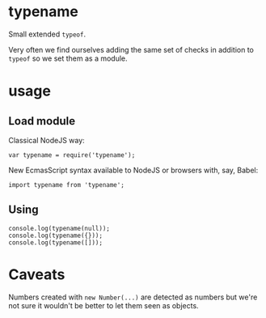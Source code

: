 # typename

Small extended `typeof`.

Very often we find ourselves adding the same set of checks in addition to
`typeof` so we set them as a module.

# usage

## Load module

Classical NodeJS way:

```
var typename = require('typename');
```

New EcmasScript syntax available to NodeJS or browsers with, say, Babel:

```
import typename from 'typename';
```

## Using

```
console.log(typename(null));
console.log(typename({}));
console.log(typename([]));
```

# Caveats

Numbers created with `new Number(...)` are detected as numbers but we're not
sure it wouldn't be better to let them seen as objects.
